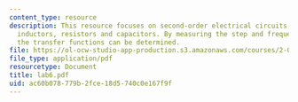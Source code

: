 ```yaml
---
content_type: resource
description: This resource focuses on second-order electrical circuits, which contain
  inductors, resistors and capacitors. By measuring the step and frequency responses,
  the transfer functions can be determined.
file: https://ol-ocw-studio-app-production.s3.amazonaws.com/courses/2-003-modeling-dynamics-and-control-i-spring-2005/ac60b078779b2fce18d5740c0e167f9f_lab6.pdf
file_type: application/pdf
resourcetype: Document
title: lab6.pdf
uid: ac60b078-779b-2fce-18d5-740c0e167f9f
---
```

